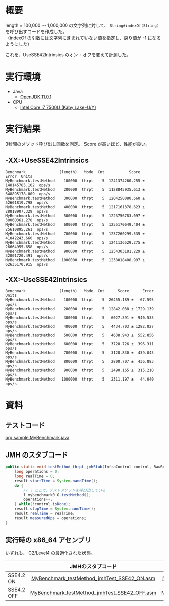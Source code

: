 # 概要

length = 100,000 ～ 1,000,000 の文字列に対して、 `String#indexOf(String)` を呼び出すコードを作成した。  
（indexOf の引数には文字列に含まれていない値を指定し、戻り値が -1 になるようにした）  

これを、UseSSE42Intrinsics のオン・オフを変えて計測した。

# 実行環境

* Java
    * [OpenJDK 11.0.1](https://jdk.java.net/11/)
* CPU
    * [Intel Core i7 7500U (Kaby Lake-U/Y)](https://ark.intel.com/ja/products/95451/Intel-Core-i7-7500U-Processor-4M-Cache-up-to-3-50-GHz-)

# 実行結果

3秒間のメソッド呼び出し回数を測定。
Score が高いほど、性能が良い。

## -XX:+UseSSE42Intrinsics

```
Benchmark               (length)   Mode  Cnt           Score           Error  Units
MyBenchmark.testMethod    100000  thrpt    5  1241374260.255 ± 148145785.102  ops/s
MyBenchmark.testMethod    200000  thrpt    5  1128845935.613 ± 648895178.009  ops/s
MyBenchmark.testMethod    300000  thrpt    5  1204250080.660 ±  52601819.798  ops/s
MyBenchmark.testMethod    400000  thrpt    5  1217161378.623 ±  28818907.329  ops/s
MyBenchmark.testMethod    500000  thrpt    5  1223756783.097 ±  30060361.278  ops/s
MyBenchmark.testMethod    600000  thrpt    5  1255170649.404 ±  25610895.261  ops/s
MyBenchmark.testMethod    700000  thrpt    5  1237260299.535 ±  41042243.660  ops/s
MyBenchmark.testMethod    800000  thrpt    5  1241136529.275 ±  26664955.658  ops/s
MyBenchmark.testMethod    900000  thrpt    5  1254303181.229 ±  32001720.491  ops/s
MyBenchmark.testMethod   1000000  thrpt    5  1238018408.997 ±  62635170.915  ops/s
```

## -XX:-UseSSE42Intrinsics

```
Benchmark               (length)   Mode  Cnt      Score      Error  Units
MyBenchmark.testMethod    100000  thrpt    5  26455.189 ±   67.595  ops/s
MyBenchmark.testMethod    200000  thrpt    5  12842.038 ± 1729.139  ops/s
MyBenchmark.testMethod    300000  thrpt    5   6027.391 ±  940.533  ops/s
MyBenchmark.testMethod    400000  thrpt    5   4434.703 ± 1282.027  ops/s
MyBenchmark.testMethod    500000  thrpt    5   4638.943 ±  552.856  ops/s
MyBenchmark.testMethod    600000  thrpt    5   3728.726 ±  396.311  ops/s
MyBenchmark.testMethod    700000  thrpt    5   3128.830 ±  439.043  ops/s
MyBenchmark.testMethod    800000  thrpt    5   2800.707 ±  436.883  ops/s
MyBenchmark.testMethod    900000  thrpt    5   2490.165 ±  315.210  ops/s
MyBenchmark.testMethod   1000000  thrpt    5   2311.197 ±   44.040  ops/s
```

# 資料

## テストコード

[org.sample.MyBenchmark.java](https://github.com/YujiSoftware/DiveIntoJVM/blob/master/indexOf_SSE_instruction/test/src/main/java/org/sample/MyBenchmark.java)

## JMH のスタブコード

```java
public static void testMethod_thrpt_jmhStub(InfraControl control, RawResults result, BenchmarkParams benchmarkParams, IterationParams iterationParams, ThreadParams threadParams, Blackhole blackhole, Control notifyControl, int startRndMask, MyBenchmark_jmhType l_mybenchmark0_G) throws Throwable {
    long operations = 0;
    long realTime = 0;
    result.startTime = System.nanoTime();
    do {
        // ↓ ここで、テストメソッドを呼び出している
        l_mybenchmark0_G.testMethod();
        operations++;
    } while(!control.isDone);
    result.stopTime = System.nanoTime();
    result.realTime = realTime;
    result.measuredOps = operations;
}
```

## 実行時の x86_64 アセンブリ

いずれも、 C2/Level4 の最適化された状態。

||JMHのスタブコード|テストコード|
|-----------|:------------:|:------------:|
|SSE4.2 ON|[MyBenchmark_testMethod_jmhTest_SSE42_ON.asm](https://github.com/YujiSoftware/DiveIntoJVM/blob/master/indexOf_SSE_instruction/asm/MyBenchmark_testMethod_jmhTest_SSE42_ON.asm)|[MyBenchmark_SSE42_ON.asm](https://github.com/YujiSoftware/DiveIntoJVM/blob/master/indexOf_SSE_instruction/asm/MyBenchmark_SSE42_ON.asm)|
|SSE4.2 OFF|[MyBenchmark_testMethod_jmhTest_SSE42_OFF.asm](https://github.com/YujiSoftware/DiveIntoJVM/blob/master/indexOf_SSE_instruction/asm/MyBenchmark_testMethod_jmhTest_SSE42_OFF.asm)|[MyBenchmark_SSE42_OFF.asm](https://github.com/YujiSoftware/DiveIntoJVM/blob/master/indexOf_SSE_instruction/asm/MyBenchmark_SSE42_OFF.asm)|
